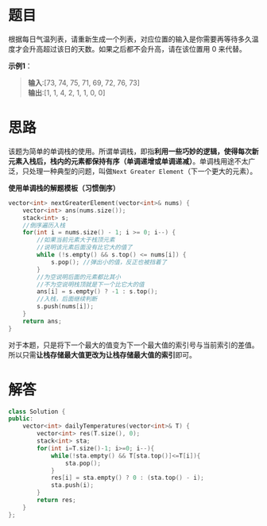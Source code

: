 # **题目**  
根据每日气温列表，请重新生成一个列表，对应位置的输入是你需要再等待多久温度才会升高超过该日的天数。如果之后都不会升高，请在该位置用 0 来代替。
 
**示例1**：  
> **输入**:[73, 74, 75, 71, 69, 72, 76, 73]   
> **输出**:[1, 1, 4, 2, 1, 1, 0, 0]   


# **思路**  
该题为简单的单调栈的使用。所谓单调栈，即指**利用一些巧妙的逻辑，使得每次新元素入栈后，栈内的元素都保持有序（单调递增或单调递减）**。单调栈用途不太广泛，只处理一种典型的问题，叫做```Next Greater Element```（下一个更大的元素）。   

**使用单调栈的解题模板（习惯倒序）**  
```C++
vector<int> nextGreaterElement(vector<int>& nums) {
    vector<int> ans(nums.size()); 
    stack<int> s;
	//倒序遍历入栈
    for(int i = nums.size() - 1; i >= 0; i--) { 
		//如果当前元素大于栈顶元素
		//说明该元素后面没有比它大的值了
        while (!s.empty() && s.top() <= nums[i]) {
            s.pop(); //弹出小的值，反正也被挡着了
        }
		//为空说明后面的元素都比其小
		//不为空说明栈顶就是下一个比它大的值
        ans[i] = s.empty() ? -1 : s.top(); 
		//入栈，后面继续判断
        s.push(nums[i]); 
    }
    return ans;
}
```  
对于本题，只是将下一个最大的值变为下一个最大值的索引号与当前索引的差值。所以只需**让栈存储最大值更改为让栈存储最大值的索引**即可。

# **解答**  
```C++
class Solution {
public:
    vector<int> dailyTemperatures(vector<int>& T) {
        vector<int> res(T.size(), 0);
        stack<int> sta;
        for(int i=T.size()-1; i>=0; i--){
            while(!sta.empty() && T[sta.top()]<=T[i]){
                sta.pop();
            }
            res[i] = sta.empty() ? 0 : (sta.top() - i);
            sta.push(i);
        }
        return res;
    }
};
```